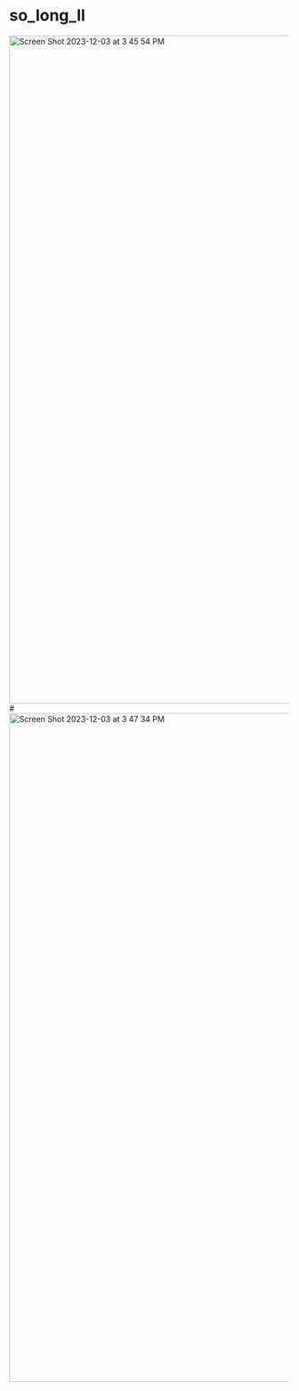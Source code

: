 # so_long_ll
<img width="1199" alt="Screen Shot 2023-12-03 at 3 45 54 PM" src="https://github.com/SukritPrem/so_long_ll/assets/104684954/8c239cd8-d9b0-4958-a2b0-f895cd82c662">
#
<img width="1200" alt="Screen Shot 2023-12-03 at 3 47 34 PM" src="https://github.com/SukritPrem/so_long_ll/assets/104684954/10326b0c-9614-4e1a-890c-101acd328514">
